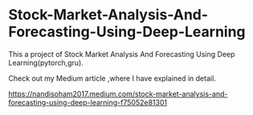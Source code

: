 # Stock-Market-Analysis-And-Forecasting-Using-Deep-Learning



This a project of Stock Market Analysis And Forecasting Using Deep Learning(pytorch,gru).

Check out my Medium article ,where I have explained in detail.

https://nandisoham2017.medium.com/stock-market-analysis-and-forecasting-using-deep-learning-f75052e81301

